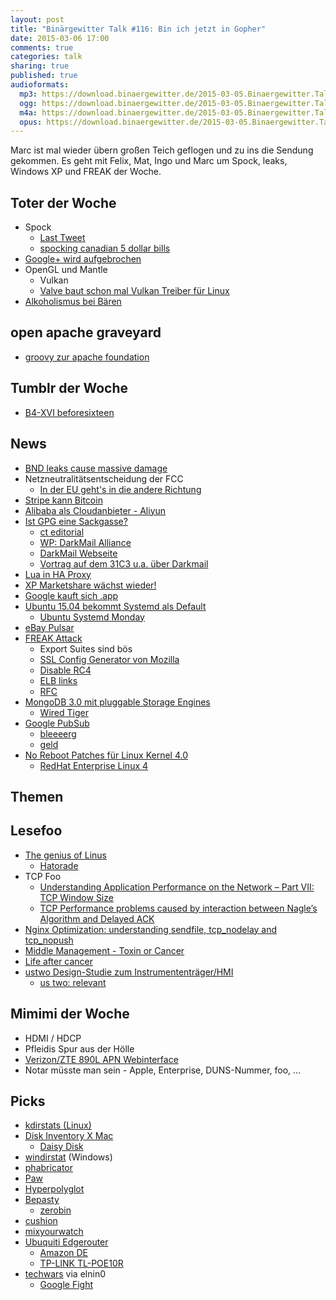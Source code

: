 ```yaml
---
layout: post
title: "Binärgewitter Talk #116: Bin ich jetzt in Gopher"
date: 2015-03-06 17:00
comments: true
categories: talk
sharing: true
published: true
audioformats:
  mp3: https://download.binaergewitter.de/2015-03-05.Binaergewitter.Talk.116.mp3
  ogg: https://download.binaergewitter.de/2015-03-05.Binaergewitter.Talk.116.ogg
  m4a: https://download.binaergewitter.de/2015-03-05.Binaergewitter.Talk.116.m4a
  opus: https://download.binaergewitter.de/2015-03-05.Binaergewitter.Talk.116.opus
---
```

Marc ist mal wieder übern großen Teich geflogen und zu ins die Sendung gekommen. Es geht mit Felix, Mat, Ingo und Marc um Spock, leaks, Windows XP und FREAK der Woche.

## Toter der Woche
- Spock
    * [Last Tweet](https://twitter.com/TheRealNimoy/status/569762773204217857)
    * [spocking canadian 5 dollar bills](http://www.torontosun.com/2015/03/03/star-trek-fans-told-to-stop-spocking-5-bill)
- [Google+ wird aufgebrochen](http://www.heise.de/newsticker/meldung/Google-wird-in-Photos-und-Streams-zerlegt-2564191.html)
- OpenGL und Mantle
    * Vulkan
    * [Valve baut schon mal Vulkan Treiber für Linux](http://tech.slashdot.org/story/15/03/05/1837226/valve-developed-an-open-source-intel-vulkan-gpu-driver-for-linux)
- [Alkoholismus bei Bären](http://www.themoscowtimes.com/article/516505.html)

## open apache graveyard
- [groovy zur apache foundation](http://www.heise.de/developer/meldung/Programmiersprache-Groovy-soll-bei-Apache-Foundation-unterkommen-2567630.html)

## Tumblr der Woche
- [B4-XVI beforesixteen](http://b4-16.tumblr.com/)

## News

- [BND leaks cause massive damage](https://twitter.com/tlansec/status/573471509068529664)
- Netzneutralitätsentscheidung der FCC
    * [In der EU geht's in die andere Richtung](https://netzpolitik.org/2015/wolf-im-schafspelz-eu-rat-einigt-sich-auf-verwaesserungen-der-netzneutralitaet/)
- [Stripe kann Bitcoin](https://stripe.com/bitcoin)
- [Alibaba als Cloudanbieter - Aliyun](http://www.wired.com/2015/03/alibaba-us-cloud/)
- [Ist GPG eine Sackgasse?](http://www.thoughtcrime.org/blog/gpg-and-me/)
    * [ct editorial](http://www.heise.de/ct/ausgabe/2015-6-Editorial-Lasst-PGP-sterben-2551008.html)
    * [WP: DarkMail Alliance](https://en.wikipedia.org/wiki/Dark_Mail_Alliance)
    * [DarkMail Webseite](http://darkmail.info/)
    * [Vortrag auf dem 31C3 u.a. über Darkmail](https://media.ccc.de/browse/congress/2014/31c3_-_6597_-_en_-_saal_2_-_201412301600_-_now_i_sprinkle_thee_with_crypto_dust_-_ryan_lackey_-_andres_erbsen_-_jurre_van_bergen_-_ladar_levison_-_equinox.html#video)
- [Lua in HA Proxy](http://comments.gmane.org/gmane.comp.web.haproxy/20594)
- [XP Marketshare wächst wieder!](http://www.theregister.co.uk/2015/03/02/windows_xp_markets_share_grows_again/)
- [Google kauft sich .app](http://www.heise.de/newsticker/meldung/Neue-TLDs-Google-sichert-sich-app-gmbh-geht-in-die-USA-2561473.html)
- [Ubuntu 15.04 bekommt Systemd als Default](http://www.computerbase.de/2015-03/ubuntu-beginnt-umstellung-auf-systemd/)
    * [Ubuntu Systemd Monday](http://www.phoronix.com/scan.php?page=news_item&px=Ubuntu-Systemd-Monday)
- [eBay Pulsar](http://www.ebaytechblog.com/2015/02/23/announcing-pulsar-real-time-analytics-at-scale/)
- [FREAK Attack](https://freakattack.com/)
  * Export Suites sind bös
  * [SSL Config Generator von Mozilla](https://mozilla.github.io/server-side-tls/ssl-config-generator/)
  * [Disable RC4](http://blogs.technet.com/b/srd/archive/2013/11/12/security-advisory-2868725-recommendation-to-disable-rc4.aspx)
  * [ELB links](http://docs.aws.amazon.com/ElasticLoadBalancing/latest/DeveloperGuide/elb-security-policy-table.html)
  * [RFC](https://tools.ietf.org/html/rfc7465)
- [MongoDB 3.0 mit pluggable Storage Engines](http://docs.mongodb.org/master/release-notes/3.0/)
    * [Wired Tiger](http://www.wiredtiger.com)
- [Google PubSub](https://cloud.google.com/pubsub/)
    * [bleeeerg](http://googlecloudplatform.blogspot.de/2015/03/using-Google-Cloud-pubsub-to-Connect-applications-and-data-streams.html)
    * [geld](http://techcrunch.com/2015/03/04/googles-cloud-pubsub-real-time-messaging-service-is-now-in-public-beta/)
- [No Reboot Patches für Linux Kernel 4.0](http://www.zdnet.com/article/no-reboot-patching-comes-to-linux-4-0/)
    * [RedHat Enterprise Linux 4](https://de.wikipedia.org/wiki/Red_Hat_Enterprise_Linux#Red_Hat_Enterprise_Linux_4.x.2C_3.x)

## Themen


## Lesefoo
- [The genius of Linus](https://plus.google.com/102150693225130002912/posts/C3q3Mq6FgnC)
    * [Hatorade](https://twitter.com/rb2k/status/568584722655412224)
- TCP Foo
    * [Understanding Application Performance on the Network – Part VII: TCP Window Size](http://apmblog.dynatrace.com/2014/08/12/understanding-application-performance-network-part-tcp-window-size/)
    * [TCP Performance problems caused by interaction between Nagle’s Algorithm and Delayed ACK](http://www.stuartcheshire.org/papers/NagleDelayedAck/)
- [Nginx Optimization: understanding sendfile, tcp_nodelay and tcp_nopush](https://t37.net/nginx-optimization-understanding-sendfile-tcp_nodelay-and-tcp_nopush.html)
- [Middle Management - Toxin or Cancer](https://www.youtube.com/watch?v=bGkVM1B5NuI)
- [Life after cancer](http://www.macstories.net/stories/life-after-cancer-how-the-iphone-helped-me-achieve-a-healthier-lifestyle/)
- [ustwo Design-Studie zum Instrumententräger/HMI](http://ustwo.com/blog/cluster/)
    * [us two: relevant](https://www.youtube.com/watch?v=SDzoLUzwMMI)

## Mimimi der Woche
- HDMI / HDCP
- Pfleidis Spur aus der Hölle
- [Verizon/ZTE 890L APN Webinterface](https://twitter.com/rb2k/status/572443045234393088)
- Notar müsste man sein - Apple, Enterprise, DUNS-Nummer, foo, ...

## Picks
- [kdirstats (Linux)](https://packages.debian.org/wheezy/kdirstat)
- [Disk Inventory X Mac](http://www.derlien.com/)
    * [Daisy Disk](http://www.daisydiskapp.com/)
- [windirstat](http://windirstat.info/) (Windows)
- [phabricator](http://phabricator.org/)
- [Paw](https://luckymarmot.com/paw)
- [Hyperpolyglot](http://hyperpolyglot.org/)
- [Bepasty](https://github.com/bepasty/bepasty-server)
    * [zerobin](https://github.com/sebsauvage/ZeroBin)
- [cushion](http://cushionapp.com/)
- [mixyourwatch](http://mixyourwatch.com/)
- [Ubuquiti Edgerouter](https://www.ubnt.com/edgemax/edgerouter/ )
    * [Amazon DE](http://amzn.to/1MbL7Sd)
    * [TP-LINK TL-POE10R](http://amzn.to/1B8yILd)
- [techwars](http://www.techwars.io/) via elnin0
   * [Google Fight](http://www.googlefight.com/)



